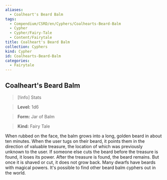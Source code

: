 ```yaml
---
aliases:
  - Coalheart's Beard Balm
tags:
  - Compendium/CSRD/en/Cyphers/Coalhearts-Beard-Balm
  - Cypher
  - Cypher/Fairy-Tale
  - Content/Fairytale
title: Coalheart's Beard Balm
collection: Cyphers
kind: Cypher
id: Coalhearts-Beard-Balm
categories:
  - Fairytale
---
```

## Coalheart's Beard Balm    
>[!info] Stats    
> **Level:** 1d6    
> **Form:** Jar of Balm    
> **Kind:** Fairy Tale  
    
When rubbed on the face, the balm grows into a long, golden beard in about ten minutes. When the user tugs on their beard, it points them in the direction of valuable treasure, the location of which was previously unknown to the user. If someone else cuts the beard before the treasure is found, it loses its power. After the treasure is found, the beard remains. But once it is shaved or cut, it does not grow back. Many dwarfs have beards with magical powers. It's possible to find other beard balm cyphers out in the world.
